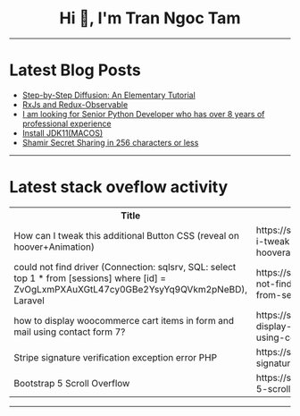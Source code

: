 <h1 align="center">Hi 👋, I'm Tran Ngoc Tam</h1>

---

# Latest Blog Posts 
<!-- BLOG-POST-LIST:START -->
- [Step-by-Step Diffusion: An Elementary Tutorial](https://dev.to/mikeyoung44/step-by-step-diffusion-an-elementary-tutorial-7cc)
- [RxJs and Redux-Observable](https://dev.to/codeparrot/rxjs-and-redux-observable-167i)
- [I am looking for Senior Python Developer who has over 8 years of professional experience](https://dev.to/eugene_goodwin_c9d195b96d/i-am-looking-for-senior-python-developer-who-has-over-8-years-of-professional-experience-f1j)
- [Install JDK11&lpar;MACOS&rpar;](https://dev.to/__1c1b7f036f4faee450ed/install-jdk11macos-8pi)
- [Shamir Secret Sharing in 256 characters or less](https://dev.to/kalkwst/shamir-secret-sharing-in-256-characters-or-less-3a3a)
<!-- BLOG-POST-LIST:END -->

---

# Latest stack oveflow activity
<table>
  <tr><th>Title</th><th>Link</th></tr>
  <!-- STACKOVERFLOW:START --><tr><td>How can I tweak this additional Button CSS &lpar;reveal on hoover+Animation&rpar;</td><td>https://stackoverflow.com/questions/78633609/how-can-i-tweak-this-additional-button-css-reveal-on-hooveranimation</td></tr><tr><td>could not find driver &lpar;Connection: sqlsrv, SQL: select top 1 * from [sessions] where [id] = ZvOgLxmPXAuXGtL47cy0GBe2YsyYq9QVkm2pNeBD&rpar;, Laravel</td><td>https://stackoverflow.com/questions/78633495/could-not-find-driver-connection-sqlsrv-sql-select-top-1-from-sessions-w</td></tr><tr><td>how to display woocommerce cart items in form and mail using contact form 7?</td><td>https://stackoverflow.com/questions/78633472/how-to-display-woocommerce-cart-items-in-form-and-mail-using-contact-form-7</td></tr><tr><td>Stripe signature verification exception error PHP</td><td>https://stackoverflow.com/questions/78633418/stripe-signature-verification-exception-error-php</td></tr><tr><td>Bootstrap 5 Scroll Overflow</td><td>https://stackoverflow.com/questions/78633407/bootstrap-5-scroll-overflow</td></tr><!-- STACKOVERFLOW:END -->
</table>

---



